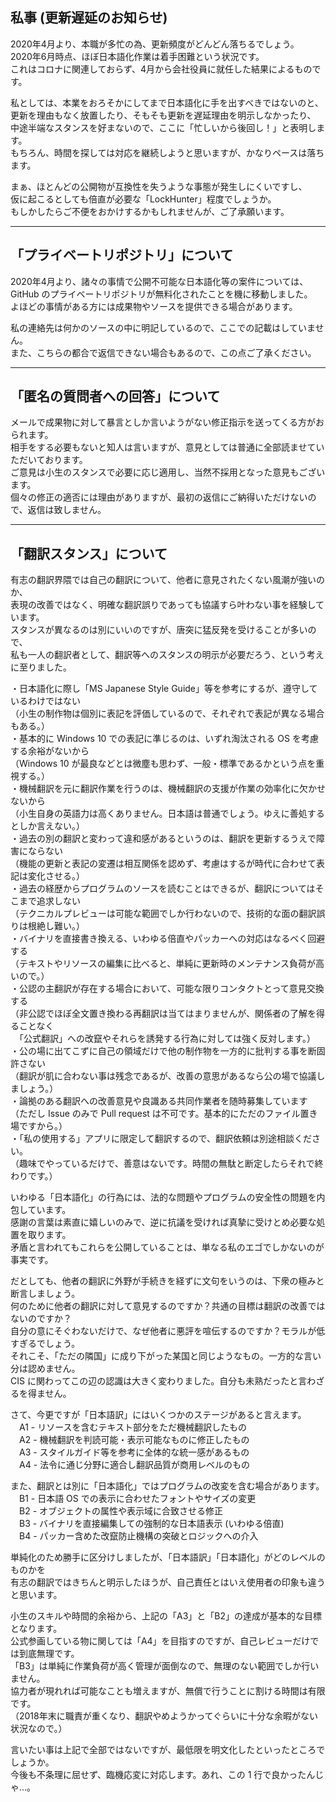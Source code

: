 ## 私事 (更新遅延のお知らせ)
2020年4月より、本職が多忙の為、更新頻度がどんどん落ちるでしょう。  
2020年6月時点、ほぼ日本語化作業は着手困難という状況です。  
これはコロナに関連しておらず、4月から会社役員に就任した結果によるものです。

私としては、本業をおろそかにしてまで日本語化に手を出すべきではないのと、  
更新を理由もなく放置したり、そもそも更新を遅延理由を明示しなかったり、  
中途半端なスタンスを好まないので、ここに「忙しいから後回し！」と表明します。  
もちろん、時間を探しては対応を継続しようと思いますが、かなりペースは落ちます。

まぁ、ほとんどの公開物が互換性を失うような事態が発生しにくいですし、  
仮に起こるとしても倍直が必要な「LockHunter」程度でしょうか。  
もしかしたらご不便をおかけするかもしれませんが、ご了承願います。

---
## 「プライベートリポジトリ」について
2020年4月より、諸々の事情で公開不可能な日本語化等の案件については、  
GitHub のプライベートリポジトリが無料化されたことを機に移動しました。  
よほどの事情がある方には成果物やソースを提供できる場合があります。

私の連絡先は何かのソースの中に明記しているので、ここでの記載はしていません。  
また、こちらの都合で返信できない場合もあるので、この点ご了承ください。

---
## 「匿名の質問者への回答」について
メールで成果物に対して暴言としか言いようがない修正指示を送ってくる方がおられます。  
相手をする必要もないと知人は言いますが、意見としては普通に全部読ませていただいております。  
ご意見は小生のスタンスで必要に応じ適用し、当然不採用となった意見もございます。  
個々の修正の適否には理由がありますが、最初の返信にご納得いただけないので、返信は致しません。

---
## 「翻訳スタンス」について
有志の翻訳界隈では自己の翻訳について、他者に意見されたくない風潮が強いのか、  
表現の改善ではなく、明確な翻訳誤りであっても協議すら叶わない事を経験しています。  
スタンスが異なるのは別にいいのですが、唐突に猛反発を受けることが多いので、  
私も一人の翻訳者として、翻訳等へのスタンスの明示が必要だろう、という考えに至りました。

・日本語化に際し「MS Japanese Style Guide」等を参考にするが、遵守しているわけではない  
（小生の制作物は個別に表記を評価しているので、それぞれで表記が異なる場合もある。）  
・基本的に Windows 10 での表記に準じるのは、いずれ淘汰される OS を考慮する余裕がないから  
（Windows 10 が最良などとは微塵も思わず、一般・標準であるかという点を重視する。）  
・機械翻訳を元に翻訳作業を行うのは、機械翻訳の支援が作業の効率化に欠かせないから  
（小生自身の英語力は高くありません。日本語は普通でしょう。ゆえに善処するとしか言えない。）  
・過去の別の翻訳と変わって違和感があるというのは、翻訳を更新するうえで障害にならない  
（機能の更新と表記の変遷は相互関係を認めず、考慮はするが時代に合わせて表記は変化させる。）  
・過去の経歴からプログラムのソースを読むことはできるが、翻訳についてはそこまで追求しない  
（テクニカルプレビューは可能な範囲でしか行わないので、技術的な面の翻訳誤りは根絶し難い。）  
・バイナリを直接書き換える、いわゆる倍直やパッカーへの対応はなるべく回避する  
（テキストやリソースの編集に比べると、単純に更新時のメンテナンス負荷が高いので。）  
・公認の主翻訳が存在する場合において、可能な限りコンタクトとって意見交換する  
（非公認でほぼ全文置き換わる再翻訳は当てはまりませんが、関係者の了解を得ることなく  
　「公式翻訳」への改竄やそれらを誘発する行為に対しては強く反対します。）  
・公の場に出てこずに自己の領域だけで他の制作物を一方的に批判する事を断固許さない  
（翻訳が肌に合わない事は残念であるが、改善の意思があるなら公の場で協議しましょう。）  
・論拠のある翻訳への改善意見や良識ある共同作業者を随時募集しています  
（ただし Issue のみで Pull request は不可です。基本的にただのファイル置き場ですから。）  
・「私の使用する」アプリに限定して翻訳するので、翻訳依頼は別途相談ください。  
（趣味でやっているだけで、善意はないです。時間の無駄と断定したらそれで終わりです。）

いわゆる「日本語化」の行為には、法的な問題やプログラムの安全性の問題を内包しています。  
感謝の言葉は素直に嬉しいのみで、逆に抗議を受ければ真摯に受けとめ必要な処置を取ります。  
矛盾と言われてもこれらを公開していることは、単なる私のエゴでしかないのが事実です。

だとしても、他者の翻訳に外野が手続きを経ずに文句をいうのは、下衆の極みと断言しましょう。  
何のために他者の翻訳に対して意見するのですか？共通の目標は翻訳の改善ではないのですか？  
自分の意にそぐわないだけで、なぜ他者に悪評を喧伝するのですか？モラルが低すぎるでしょう。  
それこそ、「ただの隣国」に成り下がった某国と同じようなもの。一方的な言い分は認めません。  
CIS に関わってこの辺の認識は大きく変わりました。自分も未熟だったと言わざるを得ません。


さて、今更ですが「日本語訳」にはいくつかのステージがあると言えます。  
　A1 - リソースを含むテキスト部分をただ機械翻訳したもの  
　A2 - 機械翻訳を判読可能・表示可能なものに修正したもの  
　A3 - スタイルガイド等を参考に全体的な統一感があるもの  
　A4 - 法令に通じ分野に適合し翻訳品質が商用レベルのもの

また、翻訳とは別に「日本語化」ではプログラムの改変を含む場合があります。  
　B1 - 日本語 OS での表示に合わせたフォントやサイズの変更  
　B2 - オブジェクトの属性や表示域に合致させる修正  
　B3 - バイナリを直接編集しての強制的な日本語表示 (いわゆる倍直)  
　B4 - パッカー含めた改竄防止機構の突破とロジックへの介入

単純化のため勝手に区分けしましたが、「日本語訳」「日本語化」がどのレベルのものかを  
有志の翻訳ではきちんと明示したほうが、自己責任とはいえ使用者の印象も違うと思います。

小生のスキルや時間的余裕から、上記の「A3」と「B2」の達成が基本的な目標となります。  
公式参画している物に関しては「A4」を目指すのですが、自己レビューだけでは到底無理です。  
「B3」は単純に作業負荷が高く管理が面倒なので、無理のない範囲でしか行いません。  
協力者が現れれば可能なことも増えますが、無償で行うことに割ける時間は有限です。  
（2018年末に職責が重くなり、翻訳やめようかってぐらいに十分な余暇がない状況なので。）

言いたい事は上記で全部ではないですが、最低限を明文化したといったところでしょうか。  
今後も不条理に屈せず、臨機応変に対応します。あれ、この 1 行で良かったんじゃ…。
